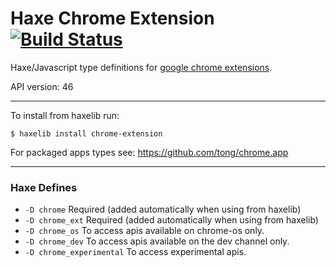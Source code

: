 
# Haxe Chrome Extension [![Build Status](https://travis-ci.org/tong/chrome.extension.svg?branch=master)](https://travis-ci.org/tong/chrome.extension)

Haxe/Javascript type definitions for [google chrome extensions](https://developer.chrome.com/extensions/api_index).

API version: 46

---

To install from haxelib run:
```
$ haxelib install chrome-extension
```

For packaged apps types see: https://github.com/tong/chrome.app  

---

### Haxe Defines

* `-D chrome`  Required (added automatically when using from haxelib)
* `-D chrome_ext`  Required (added automatically when using from haxelib)
* `-D chrome_os`  To access apis available on chrome-os only.
* `-D chrome_dev`  To access apis available on the dev channel only.
* `-D chrome_experimental`  To access experimental apis.
